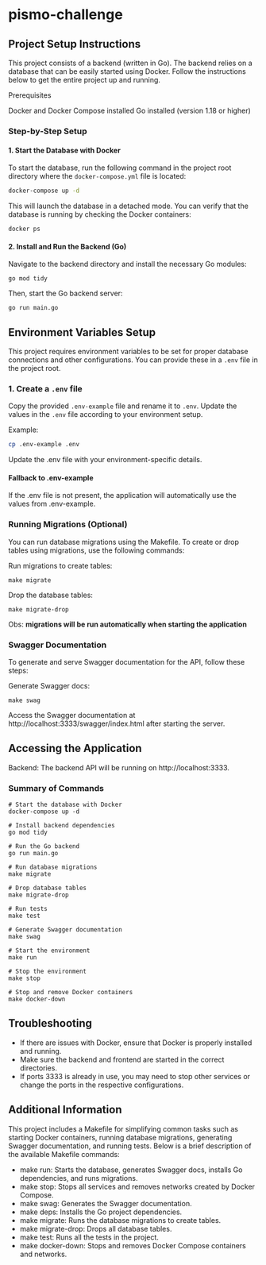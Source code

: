 # pismo-challenge

## Project Setup Instructions

This project consists of a backend (written in Go). The backend relies on a database that can be easily started using Docker. Follow the instructions below to get the entire project up and running.

Prerequisites

Docker and Docker Compose installed
Go installed (version 1.18 or higher)

### Step-by-Step Setup

#### 1. Start the Database with Docker
To start the database, run the following command in the project root directory where the `docker-compose.yml` file is located:

```bash
docker-compose up -d
```

This will launch the database in a detached mode. You can verify that the database is running by checking the Docker containers:

```
docker ps
```

#### 2. Install and Run the Backend (Go)
Navigate to the backend directory and install the necessary Go modules:

```
go mod tidy
```

Then, start the Go backend server:

```
go run main.go
```

## Environment Variables Setup

This project requires environment variables to be set for proper database connections and other configurations. You can provide these in a `.env` file in the project root.

### 1. Create a `.env` file

Copy the provided `.env-example` file and rename it to `.env`. Update the values in the `.env` file according to your environment setup.

Example:
```bash
cp .env-example .env
```
Update the .env file with your environment-specific details.

#### Fallback to .env-example
If the .env file is not present, the application will automatically use the values from .env-example.

### Running Migrations (Optional)
You can run database migrations using the Makefile. To create or drop tables using migrations, use the following commands:

Run migrations to create tables:
```
make migrate
```
Drop the database tables:
```
make migrate-drop
```

Obs: **migrations will be run automatically when starting the application**

### Swagger Documentation
To generate and serve Swagger documentation for the API, follow these steps:

Generate Swagger docs:
```
make swag
```

Access the Swagger documentation at http://localhost:3333/swagger/index.html after starting the server.

## Accessing the Application

Backend: The backend API will be running on http://localhost:3333.

### Summary of Commands
```
# Start the database with Docker
docker-compose up -d

# Install backend dependencies
go mod tidy

# Run the Go backend
go run main.go

# Run database migrations
make migrate

# Drop database tables
make migrate-drop

# Run tests
make test

# Generate Swagger documentation
make swag

# Start the environment
make run

# Stop the environment
make stop

# Stop and remove Docker containers
make docker-down
```

## Troubleshooting

- If there are issues with Docker, ensure that Docker is properly installed and running.
- Make sure the backend and frontend are started in the correct directories.
- If ports 3333 is already in use, you may need to stop other services or change the ports in the respective configurations.

## Additional Information

This project includes a Makefile for simplifying common tasks such as starting Docker containers, running database migrations, generating Swagger documentation, and running tests. Below is a brief description of the available Makefile commands:

- make run: Starts the database, generates Swagger docs, installs Go dependencies, and runs migrations.
- make stop: Stops all services and removes networks created by Docker Compose.
- make swag: Generates the Swagger documentation.
- make deps: Installs the Go project dependencies.
- make migrate: Runs the database migrations to create tables.
- make migrate-drop: Drops all database tables.
- make test: Runs all the tests in the project.
- make docker-down: Stops and removes Docker Compose containers and networks.